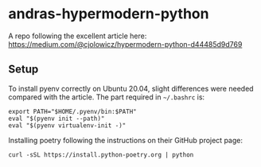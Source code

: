 # andras-hypermodern-python

A repo following the excellent article here:
https://medium.com/@cjolowicz/hypermodern-python-d44485d9d769


## Setup

To install pyenv correctly on Ubuntu 20.04, slight differences were needed compared with the article. The part required in `~/.bashrc` is:

```
export PATH="$HOME/.pyenv/bin:$PATH"
eval "$(pyenv init --path)"
eval "$(pyenv virtualenv-init -)"
```

Installing poetry following the instructions on their GitHub project page:
```
curl -sSL https://install.python-poetry.org | python
```
